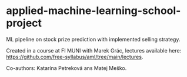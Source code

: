 # applied-machine-learning-school-project
ML pipeline on stock prize prediction with implemented selling strategy.

Created in a course at FI MUNI with Marek Grác, lectures available here: https://github.com/free-syllabus/aml/tree/main/lectures.

Co-authors: Katarína Petreková ans Matej Meško.


